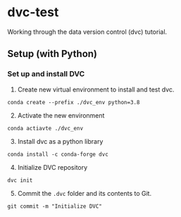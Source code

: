 # dvc-test
Working through the data version control (dvc) tutorial.

## Setup (with Python)
### Set up and install DVC
1. Create new virtual environment to install and test dvc.
```
conda create --prefix ./dvc_env python=3.8
```
2. Activate the new environment
```
conda actiavte ./dvc_env
```
3. Install dvc as a python library
```
conda install -c conda-forge dvc
```
4. Initialize DVC repository
```
dvc init
``` 
5. Commit the ```.dvc``` folder and its contents to Git.

```
git commit -m "Initialize DVC"
```

